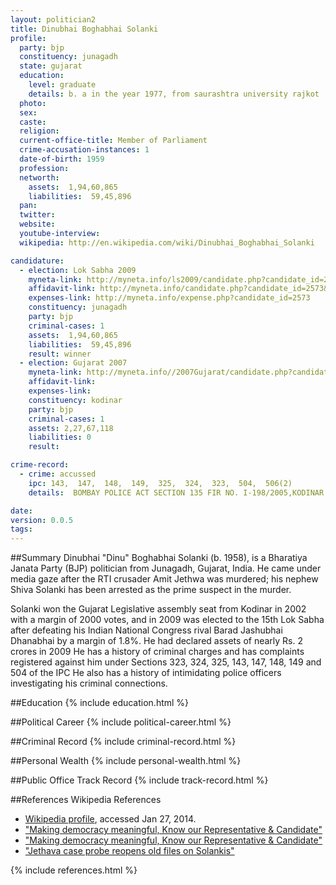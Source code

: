 ```yaml
---
layout: politician2
title: Dinubhai Boghabhai Solanki
profile: 
  party: bjp
  constituency: junagadh
  state: gujarat
  education: 
    level: graduate
    details: b. a in the year 1977, from saurashtra university rajkot
  photo: 
  sex: 
  caste: 
  religion: 
  current-office-title: Member of Parliament
  crime-accusation-instances: 1
  date-of-birth: 1959
  profession: 
  networth: 
    assets:  1,94,60,865
    liabilities:  59,45,896
  pan: 
  twitter: 
  website: 
  youtube-interview: 
  wikipedia: http://en.wikipedia.com/wiki/Dinubhai_Boghabhai_Solanki

candidature: 
  - election: Lok Sabha 2009
    myneta-link: http://myneta.info/ls2009/candidate.php?candidate_id=2573
    affidavit-link: http://myneta.info/candidate.php?candidate_id=2573&scan=original
    expenses-link: http://myneta.info/expense.php?candidate_id=2573
    constituency: junagadh 
    party: bjp
    criminal-cases: 1
    assets:  1,94,60,865
    liabilities:  59,45,896
    result: winner 
  - election: Gujarat 2007
    myneta-link: http://myneta.info//2007Gujarat/candidate.php?candidate_id=373
    affidavit-link: 
    expenses-link: 
    constituency: kodinar 
    party: bjp
    criminal-cases: 1
    assets: 2,27,67,118
    liabilities: 0
    result:  

crime-record: 
  - crime: accussed
    ipc: 143,  147,  148,  149,  325,  324,  323,  504,  506(2)
    details:  BOMBAY POLICE ACT SECTION 135 FIR NO. I-198/2005,KODINAR POLICE STATION. JUD. MEGISTRATE FIRST CLASS KODINAR, CASE NO. 505/07 CASE IS PENDING  

date: 
version: 0.0.5
tags: 
---
```

##Summary
Dinubhai "Dinu" Boghabhai Solanki (b. 1958), is a Bharatiya Janata Party (BJP) politician from Junagadh, Gujarat, India. He came under media gaze after the RTI crusader Amit Jethwa was murdered; his nephew Shiva Solanki has been arrested as the prime suspect in the murder.

Solanki won the Gujarat Legislative assembly seat from Kodinar in 2002 with a margin of 2000 votes, and in 2009 was elected to the 15th Lok Sabha after defeating his Indian National Congress rival Barad Jashubhai Dhanabhai by a margin of 1.8%. He had declared assets of nearly Rs. 2 crores in 2009 He has a history of criminal charges and has complaints registered against him under Sections 323, 324, 325, 143, 147, 148, 149 and 504 of the IPC  He also has a history of intimidating police officers investigating his criminal connections.


##Education
{% include education.html %}


##Political Career
{% include political-career.html %}


##Criminal Record
{% include criminal-record.html %}


##Personal Wealth
{% include personal-wealth.html %}


##Public Office Track Record
{% include track-record.html %}


##References
Wikipedia References
- [Wikipedia profile]({{page.profile.wikipedia}}), accessed Jan 27, 2014.
- ["Making democracy meaningful, Know our Representative & Candidate"][wiki1]
- ["Making democracy meaningful, Know our Representative & Candidate"][wiki2]
- ["Jethava case probe reopens old files on Solankis"][wiki3]

[wiki1]: http://www.empoweringindia.org/new/Pconstituency.aspx?eid=308&cid=13
[wiki2]: http://www.empoweringindia.org/new/preview.aspx?candid=168941&p=p&cid=13
[wiki3]: http://timesofindia.indiatimes.com/city/ahmedabad/Jethava-case-probe-reopens-old-files-on-Solankis/articleshow/6521332.cms


{% include references.html %}